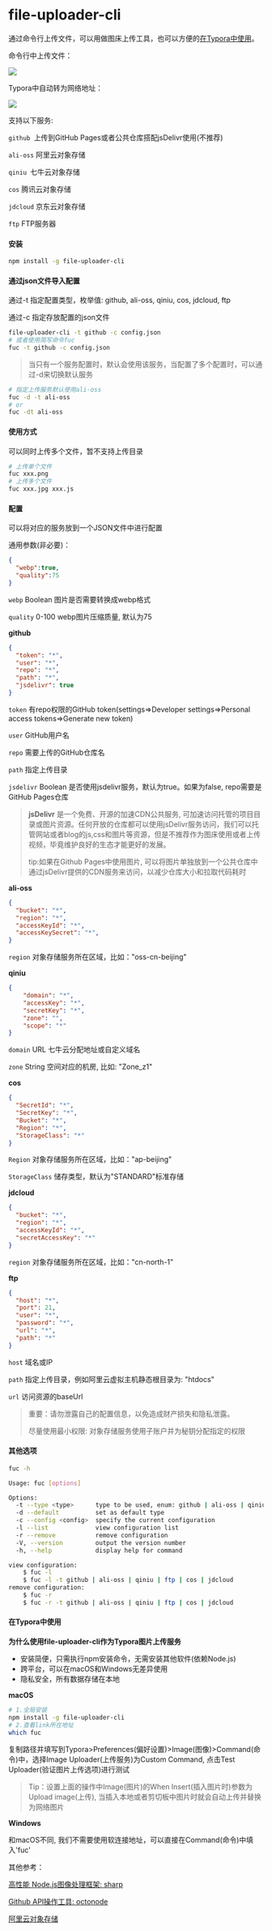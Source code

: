 # file-uploader-cli

通过命令行上传文件，可以用做图床上传工具，也可以方便的[在Typora中使用](https://github.com/Iamxiaozhu/file-uploader-cli#%E5%9C%A8typora%E4%B8%AD%E4%BD%BF%E7%94%A8)。

命令行中上传文件：

![](https://cdn.jsdelivr.net/gh/Iamxiaozhu/file-uploader-cli/test.svg)

Typora中自动转为网络地址：

![](https://cdn.jsdelivr.net/gh/Iamxiaozhu/file-uploader-cli/demo.gif)

支持以下服务: 

``github ``上传到GitHub Pages或者公共仓库搭配jsDelivr使用(不推荐)

``ali-oss`` 阿里云对象存储

``qiniu ``七牛云对象存储

``cos`` 腾讯云对象存储

``jdcloud`` 京东云对象存储

``ftp`` FTP服务器



#### 安装

```bash
npm install -g file-uploader-cli
```

#### 通过json文件导入配置

通过-t 指定配置类型，枚举值: github, ali-oss, qiniu, cos, jdcloud, ftp

通过-c 指定存放配置的json文件

```bash
file-uploader-cli -t github -c config.json
# 或者使用简写命令fuc 
fuc -t github -c config.json
```

> 当只有一个服务配置时，默认会使用该服务，当配置了多个配置时，可以通过-d来切换默认服务

```bash
# 指定上传服务默认使用ali-oss
fuc -d -t ali-oss
# or
fuc -dt ali-oss
```

#### 使用方式

可以同时上传多个文件，暂不支持上传目录

```bash
# 上传单个文件
fuc xxx.png
# 上传多个文件
fuc xxx.jpg xxx.js
```

#### 配置

可以将对应的服务放到一个JSON文件中进行配置

通用参数(非必要)：

```json
{
  "webp":true,
  "quality":75
}
```

``webp`` Boolean 图片是否需要转换成webp格式

``quality`` 0-100  webp图片压缩质量, 默认为75

**github**

```json
{
  "token": "*",
  "user": "*",
  "repo": "*",
  "path": "*",
  "jsdelivr": true
}
```

``token`` 有repo权限的GitHub token(settings=>Developer settings=>Personal access tokens=>Generate new token)

``user`` GitHub用户名

``repo`` 需要上传的GitHub仓库名

``path`` 指定上传目录

``jsdelivr`` Boolean 是否使用jsdelivr服务，默认为true。如果为false, repo需要是GitHub Pages仓库

> **jsDelivr** 是一个免费、开源的加速CDN公共服务, 可加速访问托管的项目目录或图片资源。任何开放的仓库都可以使用jsDelivr服务访问，我们可以托管网站或者blog的js,css和图片等资源，但是不推荐作为图床使用或者上传视频，毕竟维护良好的生态才能更好的发展。
>
> tip:如果在Github Pages中使用图片, 可以将图片单独放到一个公共仓库中通过jsDelivr提供的CDN服务来访问，以减少仓库大小和拉取代码耗时


**ali-oss**

```json
{
  "bucket": "*",
  "region": "*",
  "accessKeyId": "*",
  "accessKeySecret": "*",
}
```

``region`` 对象存储服务所在区域，比如："oss-cn-beijing"

**qiniu**

```json
{
    "domain": "*",
    "accessKey": "*",
    "secretKey": "*",
    "zone": "",
    "scope": "*"
}
```

``domain`` URL 七牛云分配地址或自定义域名

``zone``  String  空间对应的机房, 比如: "Zone_z1"

**cos**

```json
{
  "SecretId": "*",
  "SecretKey": "*",
  "Bucket": "*",
  "Region": "*",
  "StorageClass": "*"
}
```

``Region`` 对象存储服务所在区域，比如："ap-beijing"

``StorageClass`` 储存类型，默认为"STANDARD"标准存储

**jdcloud**

```json
{
  "bucket": "*",
  "region": "*",
  "accessKeyId": "*",
  "secretAccessKey": "*"
}
```

``region`` 对象存储服务所在区域，比如："cn-north-1"

**ftp**

```json
{
  "host": "*",
  "port": 21,
  "user": "*",
  "password": "*",
  "url": "*",
  "path": "*"
}
```

``host`` 域名或IP

``path`` 指定上传目录，例如阿里云虚拟主机静态根目录为: "htdocs"

``url`` 访问资源的baseUrl



> 重要：请勿泄露自己的配置信息，以免造成财产损失和隐私泄露。
>
> 尽量使用最小权限: 对象存储服务使用子账户并为秘钥分配指定的权限

#### 其他选项

```bash
fuc -h
```
```bash
Usage: fuc [options]

Options:
  -t --type <type>      type to be used, enum: github | ali-oss | qiniu | ftp | cos | jdcloud
  -d --default          set as default type
  -c --config <config>  specify the current configuration
  -l --list             view configuration list
  -r --remove           remove configuration
  -V, --version         output the version number
  -h, --help            display help for command

view configuration:
    $ fuc -l
    $ fuc -l -t github | ali-oss | qiniu | ftp | cos | jdcloud
remove configuration:
    $ fuc -r
    $ fuc -r -t github | ali-oss | qiniu | ftp | cos | jdcloud
```

#### 在Typora中使用
**为什么使用file-uploader-cli作为Typora图片上传服务**
- 安装简便，只需执行npm安装命令，无需安装其他软件(依赖Node.js)
- 跨平台，可以在macOS和Windows无差异使用
- 隐私安全，所有数据存储在本地

**macOS**

```bash
# 1.全局安装
npm install -g file-uploader-cli
# 2.查看link所在地址
which fuc
```

复制路径并填写到Typora>Preferences(偏好设置)>Image(图像)>Command(命令)中，选择Image Uploader(上传服务)为Custom Command, 点击Test Uploader(验证图片上传选项)进行测试

> Tip：设置上面的操作中Image(图片)的When Insert(插入图片时)参数为Upload image(上传), 当插入本地或者剪切板中图片时就会自动上传并替换为网络图片

**Windows**

和macOS不同, 我们不需要使用软连接地址，可以直接在Command(命令)中填入'fuc'



其他参考：

[高性能 Node.js图像处理框架: sharp](https://sharp.pixelplumbing.com/)

[Github API操作工具: octonode](https://github.com/pksunkara/octonode)

[阿里云对象存储](https://oss.console.aliyun.com/bucket)
